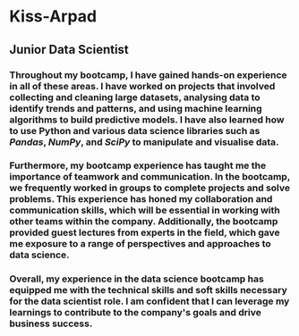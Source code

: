 # Kiss-Arpad
## Junior Data Scientist
### Throughout my bootcamp, I have gained hands-on experience in all of these areas. I have worked on projects that involved collecting and cleaning large datasets, analysing data to identify trends and patterns, and using machine learning algorithms to build predictive models. I have also learned how to use **Python** and various data science libraries such as _Pandas_, _NumPy_, and _SciPy_ to manipulate and visualise data. 

### Furthermore, my bootcamp experience has taught me the importance of teamwork and communication. In the bootcamp, we frequently worked in groups to complete projects and solve problems. This experience has honed my collaboration and communication skills, which will be essential in working with other teams within the company. Additionally, the bootcamp provided guest lectures from experts in the field, which gave me exposure to a range of perspectives and approaches to data science. 

### Overall, my experience in the data science bootcamp has equipped me with the technical skills and soft skills necessary for the data scientist role. I am confident that I can leverage my learnings to contribute to the company's goals and drive business success.
